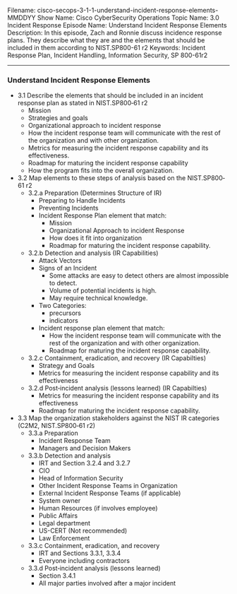 Filename: cisco-secops-3-1-1-understand-incident-response-elements-MMDDYY
Show Name: Cisco CyberSecurity Operations
Topic Name: 3.0 Incident Response
Episode Name: Understand Incident Response Elements
Description: In this episode, Zach and Ronnie discuss incidence response plans. They describe what they are and the elements that should be included in them according to NIST.SP800-61 r2
Keywords: Incident Response Plan, Incident Handling, Information Security, SP 800-61r2

---

### Understand Incident Response Elements
* 3.1 Describe the elements that should be included in an incident response plan as stated in NIST.SP800‐61 r2
	+ Mission
	+ Strategies and goals
	+ Organizational approach to incident response
	+ How the incident response team will communicate with the
	  rest of the organization and with other organization.
	+ Metrics for measuring the incident response capability and
	  its effectiveness.
	+ Roadmap for maturing the incident response capability
	+ How the program fits into the overall organization.
* 3.2 Map elements to these steps of analysis based on the NIST.SP800‐61 r2
	+ 3.2.a Preparation (Determines Structure of IR)
		- Preparing to Handle Incidents
		- Preventing Incidents
		- Incident Response Plan element that match: 
			+ Mission
			+ Organizational Approach to incident Response
			+ How does it fit into organization
			+ Roadmap for maturing the incident response 
			  capability.
	+ 3.2.b Detection and analysis (IR Capabilities)
		- Attack Vectors
		- Signs of an Incident
			+ Some attacks are easy to detect others are 
			  almost impossible to detect.
			+ Volume of potential incidents is high.
			+ May require technical knowledge.
		- Two Categories:
			+ precursors
			+ indicators
		- Incident response plan element that match:
			+ How the incident response team will communicate
			  with the rest of the organization and with other
			  organization.
			+ Roadmap for maturing the incident response 
			  capability.
	+ 3.2.c Containment, eradication, and recovery (IR Capabilties)
		- Strategy and Goals
		- Metrics for measuring the incident response
		  capability and its effectiveness
	+ 3.2.d Post‐incident analysis (lessons learned) (IR Capabilties)
		- Metrics for measuring the incident response
		  capability and its effectiveness
		- Roadmap for maturing the incident response
		  capability.
* 3.3 Map the organization stakeholders against the NIST 
  IR categories (C2M2, NIST.SP800‐61 r2)
	+ 3.3.a Preparation
		- Incident Response Team
		- Managers and Decision Makers
	+ 3.3.b Detection and analysis
		- IRT and Section 3.2.4 and 3.2.7
		- CIO
		- Head of Information Security
		- Other Incident Response Teams in Organization
		- External Incident Response Teams (if applicable)
		- System owner
		- Human Resources (if involves employee)
		- Public Affairs 
		- Legal department
		- US-CERT (Not recommended)
		- Law Enforcement
	+ 3.3.c Containment, eradication, and recovery
		- IRT and Sections 3.3.1, 3.3.4
		- Everyone including contractors
	+ 3.3.d Post‐incident analysis (lessons learned)
		- Section 3.4.1 
		- All major parties involved after a major incident